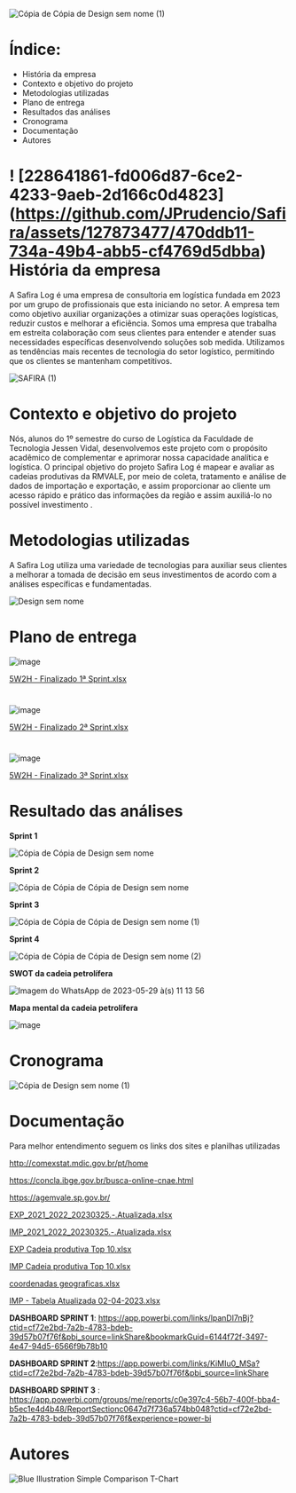![Cópia de Cópia de Design sem nome (1)](https://github.com/JPrudencio/Safira/assets/127873477/17627417-83a6-427c-b3bc-b8bd1b08d21e)






#

# **Índice:**


* História da empresa
*  Contexto e objetivo do projeto
*  Metodologias utilizadas
*  Plano de entrega
*  Resultados das análises
*  Cronograma
*  Documentação
*  Autores


#

# ! [228641861-fd006d87-6ce2-4233-9aeb-2d166c0d4823] (https://github.com/JPrudencio/Safira/assets/127873477/470ddb11-734a-49b4-abb5-cf4769d5dbba) História da empresa


A Safira Log  é uma empresa de consultoria em logística fundada em 2023 por um grupo de profissionais  que esta iniciando  no setor.  A empresa tem como objetivo auxiliar organizações 
a otimizar suas operações  logísticas, reduzir custos e melhorar a eficiência.
Somos uma empresa que trabalha em estreita colaboração com seus clientes para entender e atender suas necessidades específicas  desenvolvendo soluções sob medida.
Utilizamos as tendências mais recentes  de tecnologia do setor logístico, permitindo que os clientes se mantenham  competitivos.

![SAFIRA (1)](https://github.com/JPrudencio/Safira/assets/127873477/2e3f25e5-5d0a-4523-98e6-62f4cc3da780)

#



#  Contexto e objetivo do projeto



Nós, alunos do 1º semestre do curso de Logística da  Faculdade de Tecnologia Jessen Vidal, desenvolvemos este projeto com o propósito acadêmico de complementar e aprimorar nossa capacidade analítica e logística.
O principal objetivo do projeto Safira Log é  mapear e avaliar as cadeias produtivas da RMVALE, por meio de coleta, tratamento e análise de dados de importação e exportação, e  assim proporcionar ao cliente um  acesso rápido e prático das informações da região  e assim auxiliá-lo no possível investimento .

#
     
     
#  Metodologias utilizadas

A Safira Log  utiliza uma variedade de tecnologias para auxiliar seus clientes a melhorar a  tomada de decisão em seus investimentos  de acordo com a análises específicas e fundamentadas.

![Design sem nome](https://github.com/JPrudencio/Safira/assets/127873477/8021783d-7938-405f-9970-28a7b866940c)


#


#  Plano de entrega


![image](https://github.com/JPrudencio/Safira/assets/128006146/9a59ab9b-c4c7-4c9e-9dca-5c52b11ea712)

[5W2H - Finalizado 1ª Sprint.xlsx](https://github.com/JPrudencio/Safira/files/11256404/5W2H.-.Finalizado.1.Sprint.xlsx)

#

![image](https://github.com/JPrudencio/Safira/assets/128006146/f992a36d-d9fb-47d3-bb4f-528ef3266c09)


[5W2H - Finalizado 2ª Sprint.xlsx](https://github.com/JPrudencio/Safira/files/11315165/5W2H.-.Finalizado.2.Sprint.xlsx)

#

![image](https://github.com/JPrudencio/Safira/assets/128006146/d8691c7a-9fb5-410d-a3d9-43d335483446)

[5W2H - Finalizado 3ª Sprint.xlsx](https://github.com/JPrudencio/Safira/files/11537614/5W2H.-.Finalizado.3.Sprint.xlsx)



#


# Resultado das análises


**Sprint 1**



![Cópia de Cópia de Design sem nome](https://github.com/JPrudencio/Safira/assets/127873477/3e8422ff-915b-4d60-8fff-25b4e6273378)




**Sprint 2**


![Cópia de Cópia de Cópia de Design sem nome](https://github.com/JPrudencio/Safira/assets/127873477/932c4153-e225-4008-8058-04a1544aaa6d)


**Sprint 3**

![Cópia de Cópia de Cópia de Design sem nome (1)](https://github.com/JPrudencio/Safira/assets/127873477/79e8e728-7c72-4cd2-ac6b-e20b246cf236)



**Sprint  4**

![Cópia de Cópia de Cópia de Design sem nome (2)](https://github.com/JPrudencio/Safira/assets/127873477/0aa26850-2eb9-4a35-ae0c-eaddc90bd23a)



**SWOT da cadeia petrolífera**

![Imagem do WhatsApp de 2023-05-29 à(s) 11 13 56](https://github.com/JPrudencio/Safira/assets/127873477/9fa4c1c6-bf2e-41ce-9211-ac750d58739d)


**Mapa mental da cadeia  petrolífera**


![image](https://github.com/JPrudencio/Safira/assets/128006146/b12e6164-e83a-451d-8305-8fdb9e58cfdf)





#

# Cronograma


![Cópia de Design sem nome (1)](https://github.com/JPrudencio/Safira/assets/127873477/251a2f46-537a-43b8-b4d6-3e6b761d9478)





#


#  Documentação

Para melhor entendimento  seguem os links  dos sites e planilhas utilizadas         

http://comexstat.mdic.gov.br/pt/home

https://concla.ibge.gov.br/busca-online-cnae.html

https://agemvale.sp.gov.br/

[EXP_2021_2022_20230325.-.Atualizada.xlsx](https://github.com/JPrudencio/Safira/files/11106315/EXP_2021_2022_20230325.-.Atualizada.xlsx)

[IMP_2021_2022_20230325.-.Atualizada.xlsx](https://github.com/JPrudencio/Safira/files/11106316/IMP_2021_2022_20230325.-.Atualizada.xlsx)

[EXP Cadeia produtiva Top 10.xlsx](https://github.com/JPrudencio/Safira/files/11134765/EXP.Cadeia.produtiva.Top.10.xlsx)

[IMP Cadeia produtiva Top 10.xlsx](https://github.com/JPrudencio/Safira/files/11134768/IMP.Cadeia.produtiva.Top.10.xlsx)

[coordenadas geograficas.xlsx](https://github.com/JPrudencio/Safira/files/11134772/coordenadas.geograficas.xlsx)

[IMP - Tabela Atualizada 02-04-2023.xlsx](https://github.com/JPrudencio/Safira/files/11134778/IMP.-.Tabela.Atualizada.02-04-2023.xlsx)

**DASHBOARD SPRINT 1**: https://app.powerbi.com/links/lpanDl7nBj?ctid=cf72e2bd-7a2b-4783-bdeb-39d57b07f76f&pbi_source=linkShare&bookmarkGuid=6144f72f-3497-4e47-94d5-6566f9b78b10

**DASHBOARD SPRINT 2**:https://app.powerbi.com/links/KiMIu0_MSa?ctid=cf72e2bd-7a2b-4783-bdeb-39d57b07f76f&pbi_source=linkShare

**DASHBOARD SPRINT 3** :  https://app.powerbi.com/groups/me/reports/c0e397c4-56b7-400f-bba4-b5ec1e4d4b48/ReportSectionc0647d7f736a574bb048?ctid=cf72e2bd-7a2b-4783-bdeb-39d57b07f76f&experience=power-bi


#


#  Autores


![Blue Illustration Simple Comparison T-Chart](https://github.com/JPrudencio/Safira/assets/127873477/42e5a43c-5552-417a-a53f-640c0ffa8acb)












